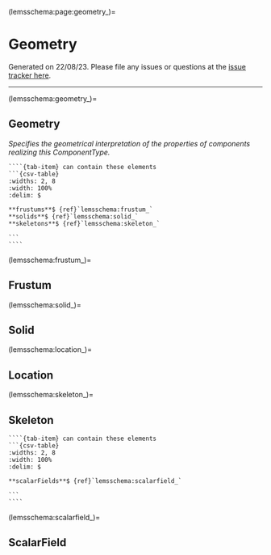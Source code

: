 
(lemsschema:page:geometry_)=
# Geometry



Generated on 22/08/23.
Please file any issues or questions at the [issue tracker here](https://github.com/LEMS/LEMS/issues).

---

(lemsschema:geometry_)=
## Geometry

<i>Specifies the geometrical interpretation of the properties of components realizing this ComponentType.</i>

`````{tab-set}
````{tab-item} can contain these elements
```{csv-table}
:widths: 2, 8
:width: 100%
:delim: $

**frustums**$ {ref}`lemsschema:frustum_`
**solids**$ {ref}`lemsschema:solid_`
**skeletons**$ {ref}`lemsschema:skeleton_`

```
````
`````
(lemsschema:frustum_)=
## Frustum

<i></i>


(lemsschema:solid_)=
## Solid

<i></i>


(lemsschema:location_)=
## Location

<i></i>


(lemsschema:skeleton_)=
## Skeleton

<i></i>

`````{tab-set}
````{tab-item} can contain these elements
```{csv-table}
:widths: 2, 8
:width: 100%
:delim: $

**scalarFields**$ {ref}`lemsschema:scalarfield_`

```
````
`````
(lemsschema:scalarfield_)=
## ScalarField

<i></i>

